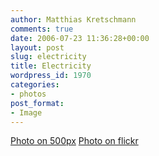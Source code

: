 ```yaml
---
author: Matthias Kretschmann
comments: true
date: 2006-07-23 11:36:28+00:00
layout: post
slug: electricity
title: Electricity
wordpress_id: 1970
categories:
- photos
post_format:
- Image
---
```


[Photo on 500px](http://500px.com/photo/5629510) [Photo on flickr](http://www.flickr.com/photos/krema/6965105709)
